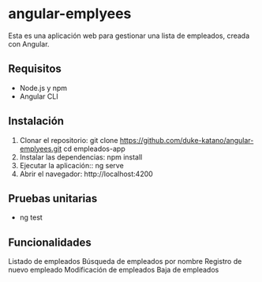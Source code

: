 # angular-emplyees

Esta es una aplicación web para gestionar una lista de empleados, creada con Angular.

## Requisitos
- Node.js y npm
- Angular CLI

## Instalación

1. Clonar el repositorio:
   git clone https://github.com/duke-katano/angular-emplyees.git
   cd empleados-app
2. Instalar las dependencias:
   npm install
3. Ejecutar la aplicación::
     ng serve
4. Abrir el navegador:
   http://localhost:4200

## Pruebas unitarias
- ng test

## Funcionalidades
  Listado de empleados
  Búsqueda de empleados por nombre
  Registro de nuevo empleado
  Modificación de empleados
  Baja de empleados

